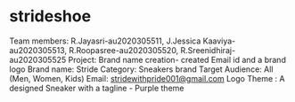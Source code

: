 # strideshoe
Team members: R.Jayasri-au2020305511, J.Jessica Kaaviya-au2020305513, R.Roopasree-au2020305520, R.Sreenidhiraj-au2020305525
Project: Brand name creation- created Email id and a brand logo
Brand name: Stride
Category: Sneakers brand
Target Audience: All (Men, Women, Kids)
Email: stridewithpride001@gmail.com
Logo Theme : A designed Sneaker with a tagline - Purple theme
